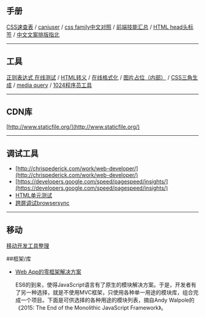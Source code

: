 
## 手册

[CSS速查表](/tools/css-cheat-sheet) / [caniuser](//caniuse.com) / [css family中文对照](/tools/css-family-chinese.html) / [前端技能汇总](https://github.com/JacksonTian/fks) / [HTML head头标签](http://fex.baidu.com/blog/2014/10/html-head-tags/) / [中文文案排版指北](//github.com/sparanoid/chinese-copywriting-guidelines)

---------------------------------

## 工具

[正则表达式 在线测试](http://tool.oschina.net/regex) / [HTML转义](http://www.htmlescape.net/htmlescape_tool.html) / [在线格式化](http://tool.oschina.net/codeformat/) / [图片占位（内部）](http://tacs.oa.com/img.php?255x175) / [CSS三角生成](/tools/css-triangle-generator/) / [media query](/tools/css-media-query-device/) / [1024程序员工具](http://1024tools.com/)


---------------------------------

## CDN库

[http://www.staticfile.org/](http://www.staticfile.org/)

---------------------------------

## 调试工具

- [http://chrispederick.com/work/web-developer/](http://chrispederick.com/work/web-developer/)
- [https://developers.google.com/speed/pagespeed/insights/](https://developers.google.com/speed/pagespeed/insights/)
- [HTML单元测试](https://www.tenpay.com/v2/labs/wrtb/index.shtml)
- [跨屏调试browsersync](http://www.browsersync.io/)

---------------------------------

## 移动

[移动开发工具整理](https://github.com/jtyjty99999/mobileTech)


##框架/库
- [Web App的零框架解决方案](https://github.com/ruanyf/articles/blob/master/2015/2015-01-16-zero-framework.md)

	ES6的到来，使得JavaScript语言有了原生的模块解决方案。于是，开发者有了另一种选择，就是不使用MVC框架，只使用各种单一用途的模块库，组合完成一个项目。下面是可供选择的各种用途的模块列表，摘自Andy Walpole的《2015: The End of the Monolithic JavaScript Framework》。
